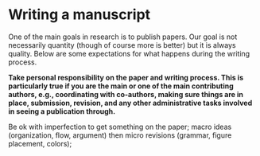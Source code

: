 # Writing a manuscript

One of the main goals in research is to publish papers. Our goal is not necessarily quantity (though of course more is better) but it is always quality. Below are some expectations for what happens during the writing process.&#x20;

**Take personal responsibility on the paper and writing process. This is particularly true if you are the main or one of the main contributing authors, e.g., coordinating with co-authors, making sure things are in place, submission, revision, and any other administrative tasks involved in seeing a publication through.**

Be ok with imperfection to get something on the paper; macro ideas (organization, flow, argument) then micro revisions (grammar, figure placement, colors);
